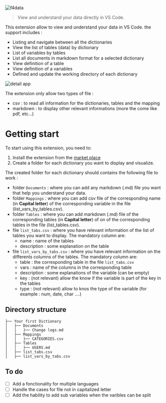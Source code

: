 ![f4data](https://img.shields.io/badge/f4data-0.1.3-blue)

> View and understand your data directly in VS Code.

This extension allow to view and understand your data in VS Code. the support includes :
- Listing and navigate between all the dictionaries
- View the list of tables (data) by dictionary
- List of variables by tables
- List all documents in markdown format for a selected dictionary
- View definition of a table
- View definition of a variables
- Defined and update the working directory of each dictionary

![detail app](https://res.cloudinary.com/lokalistic/image/upload/v1725221577/vscode_ext/enregistrementapp2_sgx4hx.gif)

The extension only allow two types of file :

- csv : to read all information for the dictionaries, tables and the mapping
- markdown : to display other relevant informations (more the come like pdf, etc...)

# Getting start

To start using this extension, you need to:

1. Install the extension from the [market place](https://marketplace.visualstudio.com/items?itemName=yves0003.f4data)
2. Create a folder for each dictionary you want to display and visualize.

The created folder for each dictionary should contains the following file to work :

- folder `Documents` : where you can add any markdown (.md) file you want that help you understand your data.
- folder `Mappings` : where you can add csv file of the corresponding name (in **Capital letter**) of the corresponding variable in the file (list_vars_by_tables.csv).
- folder `Tables` : where you can add markdown (.md) file of the corresponding tables (in **Capital letter**) of on of the corresponding tables in the file (list_tables.csv).
- file `list_tabs.csv` : where you have relevant information of the list of tables you want to display. The mandatory column are: 
  - name : name of the tables
  - description : some explanation on the table
- file `list_vars_by_tabs.csv` : where you have relevant information on the differents columns of the tables. The mandatory column are:
  - table : the corresponding table in the file `list_tabs.csv`
  - vars : name of the columns in the corresponding table
  - description : some explanations of the variable (can be empty)
  - key : (not relevant) allow the know if the variable is part of the key in the tables
  - type : (not relevant) allow to knos the type of the variable (for example : num, date, char ....)

## Directory structure

```
├── Your first Dictionary
│   ├── Documents
│   │   ├── Change logs.md
│   ├── Mappings
│   │   ├── CATEGORIES.csv
│   ├── Tables
│   │   ├── USERS.md
│   ├── list_tabs.csv
│   ├── list_vars_by_tabs.csv
```

## To do

- [ ] Add a fonctionality for multiple languages
- [ ] Handle the cases for file not in capitalized letter
- [ ] Add the hability to add sub variables when the varibles can be split